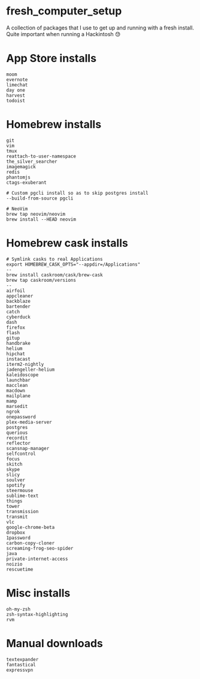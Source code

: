 # fresh_computer_setup
A collection of packages that I use to get up and running with a fresh install. Quite important when running a Hackintosh :sweat:

# App Store installs

```
moom
evernote
limechat
day one
harvest
todoist
```

# Homebrew installs

```
git 
vim 
tmux 
reattach-to-user-namespace 
the_silver_searcher 
imagemagick 
redis
phantomjs
ctags-exuberant

# Custom pgcli install so as to skip postgres install
--build-from-source pgcli

# NeoVim
brew tap neovim/neovim
brew install --HEAD neovim
```

# Homebrew cask installs

```
# Symlink casks to real Applications
export HOMEBREW_CASK_OPTS="--appdir=/Applications"
--
brew install caskroom/cask/brew-cask
brew tap caskroom/versions
--
airfoil
appcleaner
backblaze
bartender
catch
cyberduck
dash
firefox
flash
gitup
handbrake
helium
hipchat
instacast
iterm2-nightly
jadengeller-helium
kaleidoscope
launchbar
macclean
macdown
mailplane
mamp
marsedit
ngrok
onepassword
plex-media-server
postgres
querious
recordit
reflector
scansnap-manager
selfcontrol
focus
skitch
skype
slicy
soulver
spotify
steermouse
sublime-text
things
tower
transmission
transmit
vlc
google-chrome-beta
dropbox
1password
carbon-copy-cloner
screaming-frog-seo-spider
java
private-internet-access
noizio
rescuetime
```

# Misc installs

```
oh-my-zsh
zsh-syntax-highlighting
rvm
```

# Manual downloads

```
textexpander
fantastical
expressvpn
```
